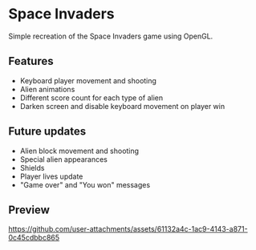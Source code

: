 # Space Invaders
Simple recreation of the Space Invaders game using OpenGL.

## Features
- Keyboard player movement and shooting
- Alien animations
- Different score count for each type of alien
- Darken screen and disable keyboard movement on player win

## Future updates
- Alien block movement and shooting
- Special alien appearances
- Shields
- Player lives update
- "Game over" and "You won" messages

## Preview
https://github.com/user-attachments/assets/61132a4c-1ac9-4143-a871-0c45cdbbc865

